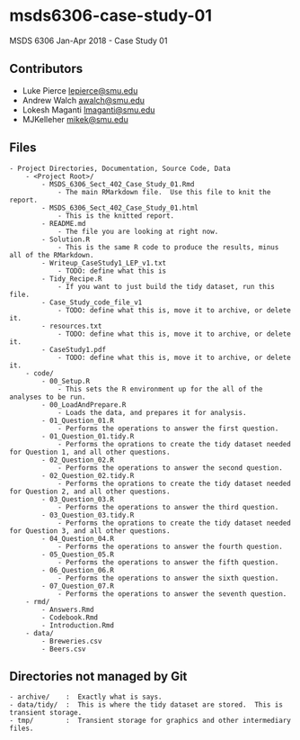 # msds6306-case-study-01
MSDS 6306 Jan-Apr 2018 - Case Study 01

## Contributors
- Luke Pierce <lepierce@smu.edu>
- Andrew Walch <awalch@smu.edu>
- Lokesh Maganti <lmaganti@smu.edu>
- MJKelleher <mikek@smu.edu>

## Files
    - Project Directories, Documentation, Source Code, Data
        - <Project Root>/
            - MSDS_6306_Sect_402_Case_Study_01.Rmd
                - The main RMarkdown file.  Use this file to knit the report.
            - MSDS_6306_Sect_402_Case_Study_01.html
                - This is the knitted report.
            - README.md
                - The file you are looking at right now.
            - Solution.R
                - This is the same R code to produce the results, minus all of the RMarkdown.
            - Writeup_CaseStudy1_LEP_v1.txt
                - TODO: define what this is
            - Tidy_Recipe.R
                - If you want to just build the tidy dataset, run this file.
            - Case_Study_code_file_v1
                - TODO: define what this is, move it to archive, or delete it.
            - resources.txt
                - TODO: define what this is, move it to archive, or delete it.
            - CaseStudy1.pdf
                - TODO: define what this is, move it to archive, or delete it.
        - code/
            - 00_Setup.R
                - This sets the R environment up for the all of the analyses to be run.
            - 00_LoadAndPrepare.R
                - Loads the data, and prepares it for analysis.
            - 01_Question_01.R
                - Performs the operations to answer the first question.
            - 01_Question_01.tidy.R
                - Performs the oprations to create the tidy dataset needed for Question 1, and all other questions.
            - 02_Question_02.R
                - Performs the operations to answer the second question.
            - 02_Question_02.tidy.R
                - Performs the oprations to create the tidy dataset needed for Question 2, and all other questions.
            - 03_Question_03.R
                - Performs the operations to answer the third question.
            - 03_Question_03.tidy.R
                - Performs the oprations to create the tidy dataset needed for Question 3, and all other questions.
            - 04_Question_04.R
                - Performs the operations to answer the fourth question.
            - 05_Question_05.R
                - Performs the operations to answer the fifth question.
            - 06_Question_06.R
                - Performs the operations to answer the sixth question.
            - 07_Question_07.R
                - Performs the operations to answer the seventh question.
        - rmd/
            - Answers.Rmd
            - Codebook.Rmd
            - Introduction.Rmd
        - data/
            - Breweries.csv
            - Beers.csv

## Directories not managed by Git
    - archive/    :  Exactly what is says.
    - data/tidy/  :  This is where the tidy dataset are stored.  This is transient storage.
    - tmp/        :  Transient storage for graphics and other intermediary files.